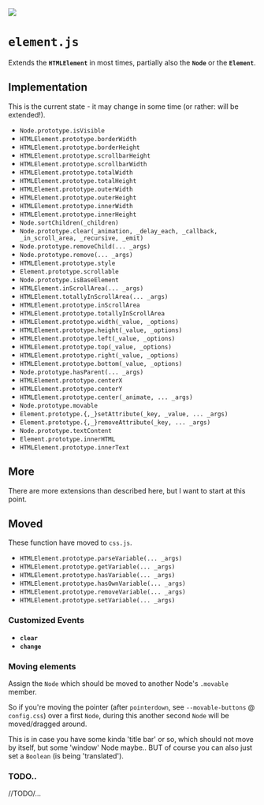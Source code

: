 <img src="https://kekse.biz/github.php?draw&text=`Element`&override=github:v4" />

# **`element.js`**
Extends the **`HTMLElement`** in most times, partially also the **`Node`** or the **`Element`**.

## Implementation
This is the current state - it may change in some time (or rather: will be extended!).

* `Node.prototype.isVisible`
* `HTMLElement.prototype.borderWidth`
* `HTMLElement.prototype.borderHeight`
* `HTMLElement.prototype.scrollbarHeight`
* `HTMLElement.prototype.scrollbarWidth`
* `HTMLElement.prototype.totalWidth`
* `HTMLElement.prototype.totalHeight`
* `HTMLElement.prototype.outerWidth`
* `HTMLElement.prototype.outerHeight`
* `HTMLElement.prototype.innerWidth`
* `HTMLElement.prototype.innerHeight`
* `Node.sortChildren(_children)`
* `Node.prototype.clear(_animation, _delay_each, _callback, _in_scroll_area, _recursive, _emit)`
* `Node.prototype.removeChild(... _args)`
* `Node.prototype.remove(... _args)`
* `HTMLElement.prototype.style`
* `Element.prototype.scrollable`
* `Node.prototype.isBaseElement`
* `HTMLElement.inScrollArea(... _args)`
* `HTMLElement.totallyInScrollArea(... _args)`
* `HTMLElement.prototype.inScrollArea`
* `HTMLElement.prototype.totallyInScrollArea`
* `HTMLElement.prototype.width(_value, _options)`
* `HTMLElement.prototype.height(_value, _options)`
* `HTMLElement.prototype.left(_value, _options)`
* `HTMLElement.prototype.top(_value, _options)`
* `HTMLElement.prototype.right(_value, _options)`
* `HTMLElement.prototype.bottom(_value, _options)`
* `Node.prototype.hasParent(... _args)`
* `HTMLElement.prototype.centerX`
* `HTMLElement.prototype.centerY`
* `HTMLElement.prototype.center(_animate, ... _args)`
* `Node.prototype.movable`
* `Element.prototype.{,_}setAttribute(_key, _value, ... _args)`
* `Element.prototype.{,_}removeAttribute(_key, ... _args)`
* `Node.prototype.textContent`
* `Element.prototype.innerHTML`
* `HTMLElement.prototype.innerText`

## More
There are more extensions than described here, but I want to start at this point.

## Moved
These function have moved to `css.js`.

* `HTMLElement.prototype.parseVariable(... _args)`
* `HTMLElement.prototype.getVariable(... _args)`
* `HTMLElement.prototype.hasVariable(... _args)`
* `HTMLElement.prototype.hasOwnVariable(... _args)`
* `HTMLElement.prototype.removeVariable(... _args)`
* `HTMLElement.prototype.setVariable(... _args)`

### Customized Events
* **`clear`**
* **`change`**

### Moving elements
Assign the `Node` which should be moved to another Node's `.movable` member.

So if you're moving the pointer (after `pointerdown`, see `--movable-buttons` @ `config.css`)
over a first `Node`, during this another second `Node` will be moved/dragged around.

This is in case you have some kinda 'title bar' or so, which should not move by itself, but
some 'window' Node maybe.. BUT of course you can also just set a `Boolean` (is being 'translated').

### TODO..
//TODO/...
